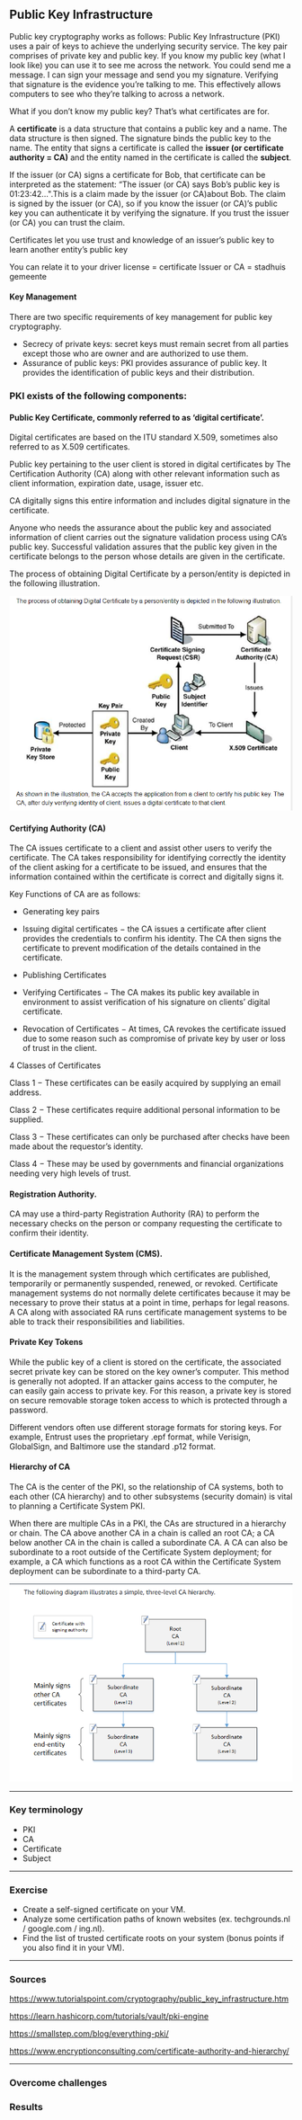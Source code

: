 ## Public Key Infrastructure

Public key cryptography works as follows: Public Key Infrastructure (PKI) uses a pair of keys to achieve the underlying security service. The key pair comprises of private key and public key.
If you know my public key (what I look like) you can use it to see me across the network. You could send me a message. I can sign your message and send you my signature. Verifying that signature is the evidence you’re talking to me. This effectively allows computers to see who they’re talking to across a network. 

What if you don’t know my public key? That’s what certificates are for.

A **certificate** is a data structure that contains a public key and a name. 
The data structure is then signed. The signature binds the public key to the name. The entity that signs a certificate is called the **issuer (or certificate authority = CA)** and the entity named in the certificate is called the **subject**.

If the issuer (or CA) signs a certificate for Bob, that certificate can be interpreted as the statement: “The issuer (or CA) says Bob’s public key is 01:23:42…".This is a claim made by the issuer (or CA)about Bob. The claim is signed by the issuer (or CA), so if you know the issuer (or CA)’s public key you can authenticate it by verifying the signature. If you trust the issuer (or CA) you can trust the claim.

Certificates let you use trust and knowledge of an issuer’s public key to learn another entity’s public key

You can relate it to your driver license = certificate
Issuer or CA = stadhuis gemeente

#### Key Management
There are two specific requirements of key management for public key cryptography.
* Secrecy of private keys: secret keys must remain secret from all parties except those who are owner and are authorized to use them.
* Assurance of public keys: PKI provides assurance of public key. It provides the identification of public keys and their distribution. 


### PKI exists of the following components:

#### Public Key Certificate, commonly referred to as ‘digital certificate’.
Digital certificates are based on the ITU standard X.509, sometimes also referred to as X.509 certificates.

Public key pertaining to the user client is stored in digital certificates by The Certification Authority (CA) along with other relevant information such as client information, expiration date, usage, issuer etc.

CA digitally signs this entire information and includes digital signature in the certificate.

Anyone who needs the assurance about the public key and associated information of client carries out the signature validation process using CA’s public key. Successful validation assures that the public key given in the certificate belongs to the person whose details are given in the certificate.

The process of obtaining Digital Certificate by a person/entity is depicted in the following illustration.

![alt text](../00_includes/Sec/Sec6/sec-06%20The%20process%20of%20validating%20in%20PKI.PNG)


#### Certifying Authority (CA)

The CA issues certificate to a client and assist other users to verify the certificate. The CA takes responsibility for identifying correctly the identity of the client asking for a certificate to be issued, and ensures that the information contained within the certificate is correct and digitally signs it.

Key Functions of CA are as follows:

* Generating key pairs 
* Issuing digital certificates  − the CA issues a certificate after client provides the credentials to confirm his identity. The CA then signs the certificate to prevent modification of the details contained in the certificate.

* Publishing Certificates 

* Verifying Certificates − The CA makes its public key available in environment to assist verification of his signature on clients’ digital certificate.

* Revocation of Certificates − At times, CA revokes the certificate issued due to some reason such as compromise of private key by user or loss of trust in the client.

4 Classes of Certificates

Class 1 − These certificates can be easily acquired by supplying an email address.

Class 2 − These certificates require additional personal information to be supplied.

Class 3 − These certificates can only be purchased after checks have been made about the requestor’s identity.

Class 4 − These may be used by governments and financial organizations needing very high levels of trust.


#### Registration Authority.

CA may use a third-party Registration Authority (RA) to perform the necessary checks on the person or company requesting the certificate to confirm their identity.

#### Certificate Management System (CMS).
 
It is the management system through which certificates are published, temporarily or permanently suspended, renewed, or revoked. Certificate management systems do not normally delete certificates because it may be necessary to prove their status at a point in time, perhaps for legal reasons. A CA along with associated RA runs certificate management systems to be able to track their responsibilities and liabilities.

#### Private Key Tokens
While the public key of a client is stored on the certificate, the associated secret private key can be stored on the key owner’s computer. This method is generally not adopted. If an attacker gains access to the computer, he can easily gain access to private key. For this reason, a private key is stored on secure removable storage token access to which is protected through a password.

Different vendors often use different storage formats for storing keys. For example, Entrust uses the proprietary .epf format, while Verisign, GlobalSign, and Baltimore use the standard .p12 format.

#### Hierarchy of CA

The CA is the center of the PKI, so the relationship of CA systems, both to each other (CA hierarchy) and to other subsystems (security domain) is vital to planning a Certificate System PKI.

When there are multiple CAs in a PKI, the CAs are structured in a hierarchy or chain. The CA above another CA in a chain is called an root CA; a CA below another CA in the chain is called a subordinate CA. A CA can also be subordinate to a root outside of the Certificate System deployment; for example, a CA which functions as a root CA within the Certificate System deployment can be subordinate to a third-party CA.

![alt text](../00_includes/Sec/Sec6/sec-06%20Three%20lvl%20CA%20hierarchy.PNG)

***
### Key terminology

* PKI
* CA
* Certificate
* Subject


***
### Exercise

* Create a self-signed certificate on your VM.
* Analyze some certification paths of known websites (ex. techgrounds.nl / google.com / ing.nl).
* Find the list of trusted certificate roots on your system (bonus points if you also find it in your VM).



***
### Sources

https://www.tutorialspoint.com/cryptography/public_key_infrastructure.htm

https://learn.hashicorp.com/tutorials/vault/pki-engine

https://smallstep.com/blog/everything-pki/

https://www.encryptionconsulting.com/certificate-authority-and-hierarchy/


***
### Overcome challenges






### Results
